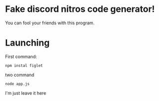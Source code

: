 # Fake discord nitros code generator!

 You can fool your friends with this program.

# Launching 

First command:


```
npm instal figlet
```
two command 
```
node app.js
```


I'm just leave it here
